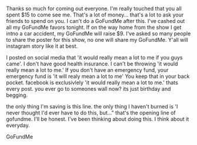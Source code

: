 Thanks so much for coming out everyone. I'm really touched that you all spent $15 to come see me. That's a lot of money... that's a lot to ask your friends to spend on you. I can't do a GoFundMe after this. I've cashed out all my GoFundMe favors tonight. If on the way home from the show I get intno a car accident, my GoFundMe will raise $9. I've asked so many people to share the poster for this show, no one will share my GoFundMe. Y'all will instagram story like it at best.

I posted on social media that 'it would really mean a lot to me if you guys came'. I don't have good health insurance. I can't be throwing 'it would really mean a lot to me.' If you don't have an emergency fund, your emergency fund is 'it will realy mean a lot to me' You keep that in your back pocket. facebook is exclusivlely 'it would really mean a lot to me.' thats every post. you ever go to someones wall now? its just birthday and begging. 

the only thing I'm saving is this line. the only thing I haven't burned is 'I never thought I'd ever have to do this, but..." that's the opening line of gofundme. I'll be honest. I've been thinking about doing this. I think about it everyday. 

GoFundMe


